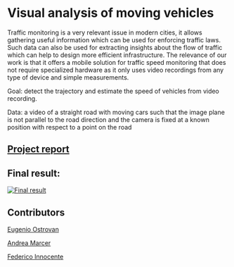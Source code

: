 # Visual analysis of moving vehicles
Traffic monitoring is a very relevant issue in modern cities, it allows
gathering useful information which can be used for enforcing traffic
laws. Such data can also be used for extracting insights about the flow
of traffic which can help to design more efficient infrastructure. The
relevance of our work is that it offers a mobile solution for traffic speed
monitoring that does not require specialized hardware as it only uses
video recordings from any type of device and simple measurements.

Goal: detect the trajectory and estimate the speed of vehicles from
video recording.

Data: a video of a straight road with moving cars such that the image
plane is not parallel to the road direction and the camera is fixed at a
known position with respect to a point on the road

## [Project report](https://drive.google.com/file/d/1DelRDQvuz4j8TUCoUqCCtA75jZdULuAk/view?usp=sharing)

## Final result:
[![Final result](https://img.youtube.com/vi/tX1O7nYcmkg/0.jpg)](http://www.youtube.com/watch?v=tX1O7nYcmkg)

## Contributors
[Eugenio Ostrovan](https://github.com/lleugen)

[Andrea Marcer](https://github.com/AndreaMarcer)

[Federico Innocente](https://github.com/InnocenteFederico)
